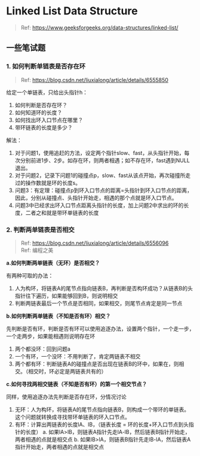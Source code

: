 # Linked List Data Structure

>Ref: https://www.geeksforgeeks.org/data-structures/linked-list/

## 一些笔试题

### 1. 如何判断单链表是否存在环

>Ref: https://blog.csdn.net/liuxialong/article/details/6555850

给定一个单链表，只给出头指针h：

1. 如何判断是否存在环？
2. 如何知道环的长度？
3. 如何找出环入口节点在哪里？
4. 带环链表的长度是多少？

解法：

1. 对于问题1，使用追赶的方法，设定两个指针slow、fast，从头指针开始，每次分别前进1步、2步。如存在环，则两者相遇；如不存在环，fast遇到NULL退出。
2. 对于问题2，记录下问题1的碰撞点p，slow、fast从该点开始，再次碰撞所走过的操作数就是环的长度s。
3. 问题3：有定理：碰撞点p到环入口节点的距离=头指针到环入口节点的距离，因此，分别从碰撞点、头指针开始走，相遇的那个点就是环入口节点。
4. 问题3中已经求出环入口节点距离头指针的长度，加上问题2中求出的环的长度，二者之和就是带环单链表的长度

### 2. 判断两单链表是否相交

>Ref: https://blog.csdn.net/liuxialong/article/details/6556096   
>Ref: 编程之美

**a.如何判断两单链表（无环）是否相交？**

有两种可取的办法：

1. 人为构环，将链表A的尾节点指向链表B，再判断是否构环成功？从链表B的头指针往下遍历，如果能够回到B，则说明相交
2. 判断两链表最后一个节点是否相同，如果相交，则尾节点肯定是同一节点

**b.如何判断两单链表（不知是否有环）相交？**

先判断是否有环，判断是否有环可以使用追逐办法，设置两个指针，一个走一步，一个走两步，如果能相遇则说明存在环

1. 两个都没环：回到问题a
2. 一个有环，一个没环：不用判断了，肯定两链表不相交
3. 两个都有环：判断链表A的碰撞点是否出现在链表B的环中，如果在，则相交。（相交时，环必定是两链表共有的）

**c.如何寻找两相交链表（不知是否有环）的第一个相交节点？**

同样，使用追逐办法先判断是否存在环，分情况讨论

1. 无环：人为构环，将链表A的尾节点指向链表B，则构成一个带环的单链表。这个问题就转换成寻找带环单链表的环入口节点。
2. 有环：计算出两链表的长度lA、lB，（链表长度 = 环的长度+环入口节点到头指针的长度）
	a. 如果lA>lB，则链表A指针先走lA-lB，然后链表B指针开始走，两者相遇的点就是相交点
	b. 如果lB>lA，则链表B指针先走lB-lA，然后链表A指针开始走，两者相遇的点就是相交点
